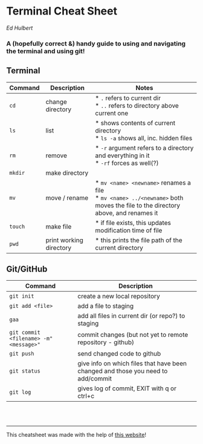 # Terminal Cheat Sheet

*Ed Hulbert*

### A (hopefully correct &) handy guide to using and navigating the terminal and using git!

## Terminal

| Command | Description | Notes |
| ---------------- | ---------------- | ---------- |
| `cd` | change directory | * `.` refers to current dir<br>* `..` refers to directory above current one|
| `ls` | list  | * shows contents of current directory <br>* `ls -a` shows all, inc. hidden files |
| `rm` | remove | * `-r` argument refers to a directory and everything in it <br> * `-rf` forces as well(?)|
| `mkdir` | make directory | |
| `mv` | move / rename | * `mv <name> <newname>` renames a file <br> * `mv <name> ../<newname>` both moves the file to the directory above, and renames it|
| `touch` | make file | * if file exists, this updates modification time of file |
| `pwd` | print working directory | * this prints the file path of the current directory |

## Git/GitHub

| Command | Description | 
| ------------------- | ---------------- | 
| `git init` | create a new local repository |  
| `git add <file>` | add a file to staging |  
| `gaa` | add all files in current dir (or repo?) to staging | 
| `git commit <filename> -m"<message>"` | commit changes (but not yet to remote repository - github)| 
| `git push` | send changed code to github | 
| `git status` | give info on which files that have been changed and those you need to add/commit | 
| `git log` | gives log of commit, EXIT with q or ctrl+c | 


<br></br>

---
This cheatsheet was made with the help of [this website](https://www.markdownguide.org/cheat-sheet/)!
